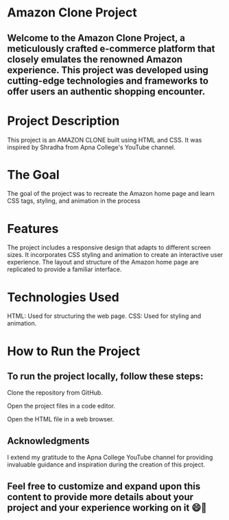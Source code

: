 # Amazon Clone Project
## Welcome to the Amazon Clone Project, a meticulously crafted e-commerce platform that closely emulates the renowned Amazon experience. This project was developed using cutting-edge technologies and frameworks to offer users an authentic shopping encounter.

# Project Description
This project is an AMAZON CLONE built using HTML and CSS. It was inspired by Shradha from Apna College's YouTube channel.

# The Goal
The goal of the project was to recreate the Amazon home page and learn CSS tags, styling, and animation in the process

# Features
The project includes a responsive design that adapts to different screen sizes.
It incorporates CSS styling and animation to create an interactive user experience.
The layout and structure of the Amazon home page are replicated to provide a familiar interface.

# Technologies Used
HTML: Used for structuring the web page.
CSS: Used for styling and animation.

# How to Run the Project
## To run the project locally, follow these steps:
Clone the repository from GitHub.

Open the project files in a code editor.

Open the HTML file in a web browser.

## Acknowledgments
I extend my gratitude to the Apna College YouTube channel for providing invaluable guidance and inspiration during the creation of this project.

## Feel free to customize and expand upon this content to provide more details about your project and your experience working on it 😄🚀
